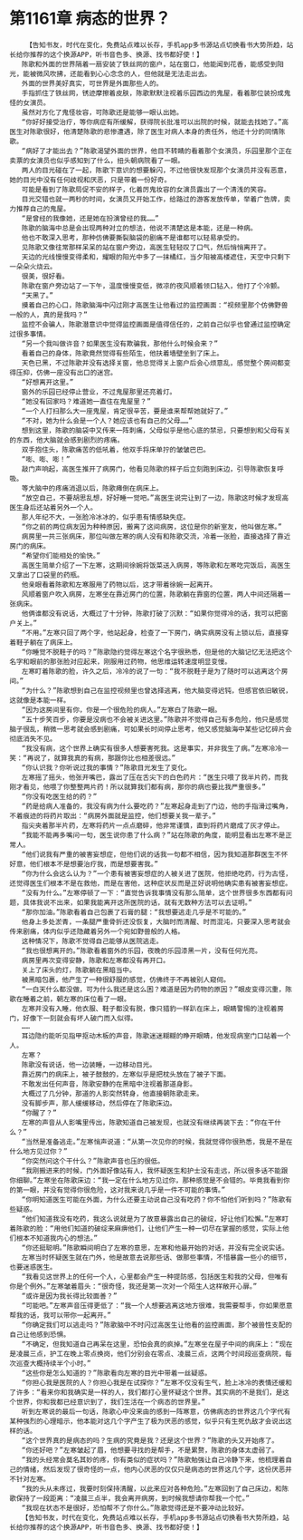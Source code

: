 # 第1161章 病态的世界？
        【告知书友，时代在变化，免费站点难以长存，手机app多书源站点切换看书大势所趋，站长给你推荐的这个换源APP，听书音色多、换源、找书都好使！】
       陈歌和外面的世界隔着一扇安装了铁丝网的窗户，站在窗口，他能闻到花香，能感受到阳光，能被微风吹拂，还能看到心心念念的人，但他就是无法走出去。
       外面的世界美好真实，可世界是外面那些人的。
       手指抓住了铁丝网，锈迹摩擦着皮肤，陈歌默默注视着乐园西边的鬼屋，看着那位装扮成鬼怪的女演员。
       虽然对方化了鬼怪妆容，可陈歌还是能够一眼认出她。
       “你好好接受治疗，等你病症有所缓解，获得院长批准可以出院的时候，就能去找她了。”高医生对陈歌很好，他清楚陈歌的悲惨遭遇，除了医生对病人本身的责任外，他还十分的同情陈歌。
       “病好了才能出去？”陈歌渴望外面的世界，他目不转睛的看着那个女演员，乐园里那个正在卖票的女演员也似乎感知到了什么，扭头朝病院看了一眼。
       两人的目光碰在了一起，陈歌下意识的想要躲闪，不过他很快发现那个女演员并没有恶意，她的目光中没有任何歧视和厌恶，只是带着一份好奇。
       可能是看到了陈歌局促不安的样子，化着厉鬼妆容的女演员露出了一个清浅的笑容。
       目光交错也就一两秒的时间，女演员又开始工作，给路过的游客发放传单，举着广告牌，卖力推荐自己的鬼屋。
       “是曾经的我像她，还是她在扮演曾经的我……”
       陈歌的脑海中总是会出现两种对立的想法，他说不清楚这是本能，还是一种病。
       他也不敢深入思考，那种仿佛要撕裂脑袋的剧痛不是谁都可以轻易承受的。
       见陈歌又像往常那样呆呆的站在窗户旁边，高医生轻轻叹了口气，然后悄悄离开了。
       天边的光线慢慢变得柔和，耀眼的阳光中多了一抹橘红，当夕阳被高楼遮住，天空中只剩下一朵朵火烧云。
       很美，很好看。
       陈歌在窗户旁边站了一下午，温度慢慢变低，微凉的夜风顺着领口钻入，他打了个冷颤。
       “天黑了。”
       摸着自己的心口，陈歌脑海中闪过刚才高医生让他看过的监控画面：“视频里那个仿佛野兽一般的人，真的是我吗？”
       监控不会骗人，陈歌潜意识中觉得监控画面是值得信任的，之前自己似乎也曾通过监控确定过很多事情。
       “另一个我叫做许音？如果医生没有欺骗我，那他什么时候会来？”
       看着自己的身体，陈歌竟然觉得有些陌生，他扶着墙壁坐到了床上。
       天色已黑，不过陈歌并没有选择关窗，他总觉得关上窗户后会心烦意乱，感觉整个房间都变得压抑，仿佛一座没有出口的迷宫。
       “好想离开这里。”
       窗外的乐园已经停止营业，不过鬼屋那里还亮着灯。
       “她没有回家吗？难道她一直住在鬼屋里？”
       “一个人打扫那么大一座鬼屋，肯定很辛苦，要是谁来帮帮她就好了。”
       “不对，她为什么会是一个人？她应该也有自己的父母……”
       想到这里，陈歌的脑袋中又传来一阵刺痛，父母似乎是他心底的禁忌，只要想到和父母有关的东西，他大脑就会感到剧烈的疼痛。
       双手抱住头，陈歌痛苦的低吼着，他双手将床单拧的皱皱巴巴。
       “嘭、嘭、嘭！”
       敲门声响起，高医生推开了病房门，他看见陈歌的样子后立刻跑到床边，引导陈歌恢复呼吸。
       等大脑中的疼痛消退以后，陈歌瘫倒在病床上。
       “放空自己，不要胡思乱想，好好睡一觉吧。”高医生说完让到了一边，陈歌这时候才发现高医生身后还站着另外一个人。
       那人年纪不大，一张脸冷冰冰的，似乎患有情感缺失症。
       “你之前的两位病友因为种种原因，搬离了这间病房，这位是你的新室友，他叫做左寒。”
       病房里一共三张病床，那位叫做左寒的病人没有和陈歌交流，冷着一张脸，直接选择了靠近房门的病床。
       “希望你们能相处的愉快。”
       高医生简单介绍了一下左寒，这期间徐婉将饭菜送入病房，等陈歌和左寒吃完饭后，高医生又拿出了口袋里的药瓶。
       他亲眼看着陈歌和左寒服用了药物以后，这才带着徐婉一起离开。
       风顺着窗户吹入病房，左寒坐在靠近房门的位置，陈歌躺在靠窗的位置，两人中间还隔着一张病床。
       他俩谁都没有说话，大概过了十分钟，陈歌打破了沉默：“如果你觉得冷的话，我可以把窗户关上。”
       “不用。”左寒只回了两个字，他站起身，检查了一下房门，确实病房没有上锁以后，直接穿着鞋子躺在了病床上。
       “你睡觉不脱鞋子的吗？”陈歌隐约觉得左寒这个名字很熟悉，但是他的大脑记忆无法把这个名字和眼前的那张脸对应起来，刚服用过药物，他思维运转速度明显变慢。
       左寒盯着陈歌的脸，许久之后，冷冷的说了一句：“我不脱鞋子是为了随时可以逃离这个房间。”
       “为什么？”陈歌想到自己在监控视频里也曾选择逃离，他大脑变得迟钝，但感官依旧敏锐，这就像是本能一样。
       “因为这房间里有你，你是一个很危险的病人。”左寒白了陈歌一眼。
       “五十步笑百步，你要是没病也不会被关进这里。”陈歌并不觉得自己有多危险，他只是感觉脑子很乱，稍微一思考就会感到剧痛，可如果长时间停止思考，他又感觉脑海中某些记忆碎片会彻底消失不见。
       “我没有病，这个世界上确实有很多人想要害死我。这是事实，并非我生了病。”左寒冷冷一笑：“再说了，就算我真的有病，那跟你比也相差很远。”
       “你认识我？你听说过我的事情？”陈歌目光发生了变化。
       左寒摇了摇头，他张开嘴巴，露出了压在舌尖下的白色药片：“医生只喂了我半片药，而我刚才看见，他喂了你整整两片药！所以就算我们都有病，那你的病也要比我严重很多。”
       “你没有吃医生给的药？”
       “药是给病人准备的，我没有病为什么要吃药？”左寒起身走到了门边，他的手指滑过嘴角，不着痕迹的将药片取出：“病房外面就是监控，他们想要关我一辈子。”
       指尖夹着那半片药，左寒将药片一点点磨碎，他非常谨慎，直到将药片磨成了灰才停止。
       “我能不能再多嘴问一句，医生说你患了什么病？”站在陈歌的角度，能明显看出左寒不是正常人。
       “他们说我有严重的被害妄想症，但他们说的话我一句都不相信，因为我知道那群医生不怀好意，他们根本不是想要治疗我，而是想要害我。”
       “你为什么会这么认为？”一个患有被害妄想症的人被关进了医院，他拒绝吃药，行为古怪，还觉得医生们根本不是在救他，而是在害他，这种症状反而是正好说明他确实患有被害妄想症。
       “没有为什么。”左寒停顿了一下：“直觉告诉我事情没有那么简单，这个世界很多东西都有问题，具体我说不出来，如果我能离开这所医院的话，就有无数种方法可以去证明。”
       “那你加油。”陈歌看着自己包裹了石膏的腿：“我想要逃走几乎是不可能的。”
       他身上多处淤青，一条腿严重骨折还没恢复，大脑时而清醒、时而混沌，只要深入思考就会传来剧痛，体内似乎还隐藏着另外一个宛如野兽般的人格。
       这种情况下，陈歌不觉得自己能够从医院逃走。
       “我也很想离开的。”陈歌看着窗外的乐园，夜晚的乐园漆黑一片，没有任何光亮。
       病房里再次变得安静，陈歌和左寒都没有再开口。
       关上了床头的灯，陈歌躺在黑暗当中。
       被黑暗包裹，他产生了一种很舒服的感觉，仿佛终于不再被别人窥伺。
       “一白天什么都没做，可为什么我还是这么困？难道是因为药物的原因？”眼皮变得沉重，陈歌在睡着之前，朝左寒的床位看了一眼。
       左寒并没有入睡，他衣服、鞋子都没有脱，像只猎豹一样趴在床上，眼睛警惕的注视着房门，好像下一刻就会有坏人破门而入似得。
       ……
       耳边隐约能听见指甲抠动木板的声音，陈歌迷迷糊糊的睁开眼睛，他发现病室门口站着一个人。
       左寒？
       陈歌没有说话，他一边装睡，一边移动目光。
       靠近房门的病床上，被子鼓鼓的，左寒似乎是把枕头放在了被子下面。
       不敢发出任何声音，陈歌安静的在黑暗中注视着那道身影。
       大概过了几分钟，那道的人影突然转身，他直接朝陈歌走来。
       没有脚步声，那人缓缓移动，然后停在了陈歌床边。
       “你醒了？”
       左寒的声音从人影嘴里传出，陈歌知道自己被发现，也就没有继续再装下去：“你在干什么？”
       “当然是准备逃走。”左寒悄声说道：“从第一次见你的时候，我就觉得你很熟悉，我是不是在什么地方见过你？”
       “你突然问这个干什么？”陈歌声音也压的很低。
       “我刚搬进来的时候，门外面好像站有人，我怀疑医生和护士没有走远，所以很多话不能跟你细聊。”左寒坐在陈歌床边：“我一定在什么地方见过你，那种感觉是不会错的。毕竟我看到你的第一眼，并没有觉得你很危险，这对我来说几乎是一件不可能的事情。”
       “你明知道医生可能在外面，为什么还要主动说自己没有吃药？你不怕他们听到吗？”陈歌有些疑惑。
       “他们知道我没有吃药，我这么说就是为了故意暴露出自己的破绽，好让他们松懈。”左寒盯着陈歌的脸：“用他们知道的破绽来麻痹他们，让他们产生一种一切尽在掌握的感觉，实际上他们根本不知道我内心的想法。”
       “你还挺聪明。”陈歌瞬间明白了左寒的意思，左寒和他最开始的对话，并没有完全说实话。
       左寒当时怀疑医生就在门外，他是故意去说那些话、做那些事情，不惜暴露一些小的细节，也要迷惑医生。
       “我看见这世界上的任何一个人，心里都会产生一种提防感，包括医生和我的父母，但唯有你是个例外。”左寒皱着眉头：“很奇怪，我还是第一次对一个陌生人这样敞开心扉。”
       “或许是因为我长得比较面善？”
       “可能吧。”左寒声音压得更低了：“我一个人想要逃离这地方很难，我需要帮手，你如果愿意帮我的话，我可以带你一起离开。”
       “你确定我们可以逃走吗？”陈歌脑中不时闪过高医生让他看的监控画面，那个被兽性支配的自己让他感到恐惧。
       “不确定，但我知道自己再呆在这里，恐怕会真的疯掉。”左寒坐在屋子中间的病床上：“现在是凌晨三点，护工在晚上零点换岗，他们分别会在零点、凌晨三点，这两个时间段巡查病院，每次巡查大概持续半个小时。”
       “这些你是怎么知道的？”陈歌看向左寒的目光中带着一丝疑惑。
       “你担心我是医院的人？你担心我是在试探你？”左寒不仅没有生气，脸上冰冷的表情还缓和了许多：“看来你和我确实是一样的人，我们都打心里怀疑这个世界。其实病的不是我们，是这个世界，你和我都已经意识到了，我们生活在一个病态的世界里。”
       听到左寒说的最后一句话，陈歌心中没来由的感到一阵寒意，仿佛病态的世界这几个字代有某种强烈的心理暗示，他本能对这几个字产生了极为厌恶的感觉，似乎只有生死仇敌才会说出这样的话。
       “这个世界真的是病态的吗？生病的究竟是我？还是这个世界？”陈歌的头又开始疼了。
       “你还好吧？”左寒皱起了眉，他想要寻找的是帮手，不是累赘，陈歌的身体太虚弱了。
       “我的头经常会莫名其妙的疼，你有类似的症状吗？”陈歌勉强让自己冷静下来，他梳理着自己的情绪，然后发现了很奇怪的一点，他内心厌恶的仅仅只是病态的世界这几个字，这份厌恶并不针对左寒。
       “我的头从未疼过，我要时刻保持清醒，以此来应对各种危险。”左寒回到了自己床边，和陈歌保持了一段距离：“凌晨三点半，我会离开病房，到时候我想请你帮我一个忙。”
       “我现在状态不是很好，恐怕帮不了你什么。”陈歌觉得还是不要冲动比较好。
       【告知书友，时代在变化，免费站点难以长存，手机app多书源站点切换看书大势所趋，站长给你推荐的这个换源APP，听书音色多、换源、找书都好使！】
